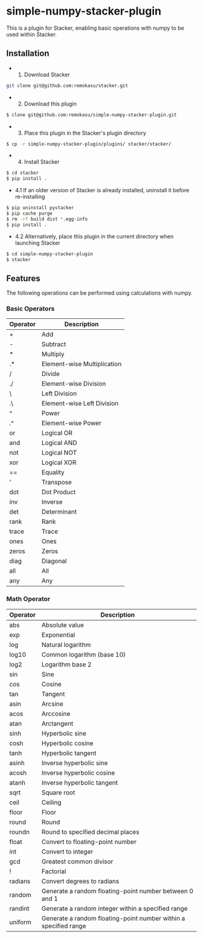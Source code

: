 # simple-numpy-stacker-plugin

This is a plugin for Stacker, enabling basic operations with numpy to be used within Stacker.

## Installation

- 1. Download Stacker
~~~bash
git clone git@github.com:remokasu/stacker.git
~~~

- 2. Download this plugin
```bash
$ clone git@github.com:remokasu/simple-numpy-stacker-plugin.git
```

- 3. Place this plugin in the Stacker's plugin directory
```bash
$ cp -r simple-numpy-stacker-plugin/plugins/ stacker/stacker/
```

- 4. Install Stacker
```bash
$ cd stacker
$ pip install .
```

- 4.1 If an older version of Stacker is already installed, uninstall it before re-installing
```bash
$ pip uninstall pystacker
$ pip cache purge
$ rm -rf build dist *.egg-info
$ pip install .
```

- 4.2 Alternatively, place this plugin in the current directory when launching Stacker
```bash
$ cd simple-numpy-stacker-plugin
$ stacker
```

## Features

The following operations can be performed using calculations with numpy.


### Basic Operators

| Operator | Description                                           |
|----------|-------------------------------------------------------|
| +        | Add                                                   |
| -        | Subtract                                              |
| *        | Multiply                                              |
| .*       | Element-wise Multiplication                           |
| /        | Divide                                                |
| ./       | Element-wise Division                                 |
| \\       | Left Division                                         |
| .\\      | Element-wise Left Division                            |
| ^        | Power                                                 |
| .^       | Element-wise Power                                    |
| or       | Logical OR                                            |
| and      | Logical AND                                           |
| not      | Logical NOT                                           |
| xor      | Logical XOR                                           |
| ==       | Equality                                              |
| '        | Transpose                                             |
| dot      | Dot Product                                           |
| inv      | Inverse                                               |
| det      | Determinant                                           |
| rank     | Rank                                                  |
| trace    | Trace                                                 |
| ones     | Ones                                                  |
| zeros    | Zeros                                                 |
| diag     | Diagonal                                              |
| all      | All                                                   |
| any      | Any                                                   |


### Math Operator

| Operator | Description                                           |
|----------|-------------------------------------------------------|
| abs      | Absolute value                                        |
| exp      | Exponential                                           |
| log      | Natural logarithm                                     |
| log10    | Common logarithm (base 10)                            |
| log2     | Logarithm base 2                                      |
| sin      | Sine                                                  |
| cos      | Cosine                                                |
| tan      | Tangent                                               |
| asin     | Arcsine                                               |
| acos     | Arccosine                                             |
| atan     | Arctangent                                            |
| sinh     | Hyperbolic sine                                       |
| cosh     | Hyperbolic cosine                                     |
| tanh     | Hyperbolic tangent                                    |
| asinh    | Inverse hyperbolic sine                               |
| acosh    | Inverse hyperbolic cosine                             |
| atanh    | Inverse hyperbolic tangent                            |
| sqrt     | Square root                                           |
| ceil     | Ceiling                                               |
| floor    | Floor                                                 |
| round    | Round                                                 |
| roundn   | Round to specified decimal places                     |
| float    | Convert to floating-point number                      |
| int      | Convert to integer                                    |
| gcd      | Greatest common divisor                               |
| !        | Factorial                                             |
| radians  | Convert degrees to radians                            |
| random   | Generate a random floating-point number between 0 and 1|
| randint  | Generate a random integer within a specified range    |
| uniform  | Generate a random floating-point number within a specified range |

